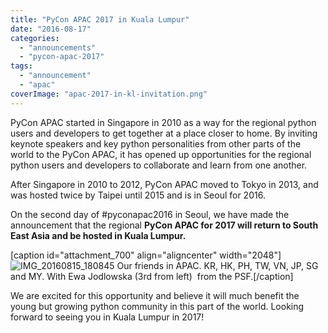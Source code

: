 ```yaml
---
title: "PyCon APAC 2017 in Kuala Lumpur"
date: "2016-08-17"
categories:
  - "announcements"
  - "pycon-apac-2017"
tags:
  - "announcement"
  - "apac"
coverImage: "apac-2017-in-kl-invitation.png"
---
```


PyCon APAC started in Singapore in 2010 as a way for the regional python users and developers to get together at a place closer to home. By inviting keynote speakers and key python personalities from other parts of the world to the PyCon APAC, it has opened up opportunities for the regional python users and developers to collaborate and learn from one another.

After Singapore in 2010 to 2012, PyCon APAC moved to Tokyo in 2013, and was hosted twice by Taipei until 2015 and is in Seoul for 2016.

On the second day of #pyconapac2016 in Seoul, we have made the announcement that the regional **PyCon APAC for 2017 will return to South East Asia and be hosted in Kuala Lumpur.**

\[caption id="attachment_700" align="aligncenter" width="2048"\]![IMG_20160815_180845](/archived-images/img_20160815_180845.jpg) Our friends in APAC. KR, HK, PH, TW, VN, JP, SG and MY. With Ewa Jodlowska (3rd from left)  from the PSF.\[/caption\]

We are excited for this opportunity and believe it will much benefit the young but growing python community in this part of the world. Looking forward to seeing you in Kuala Lumpur in 2017!
